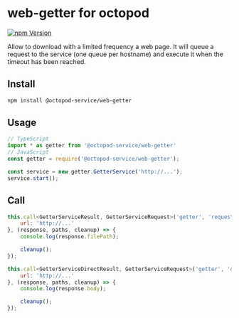 # web-getter for octopod

[![npm Version](https://img.shields.io/npm/v/@octopod-service/web-getter.svg)](https://www.npmjs.com/package/@octopod-service/web-getter)

Allow to download with a limited frequency a web page. It will queue a request to the service (one queue per hostname) and execute it when the timeout has been reached.

## Install

```bash
npm install @octopod-service/web-getter
```

## Usage

```javascript
// TypeScript
import * as getter from '@octopod-service/web-getter'
// JavaScript
const getter = require('@octopod-service/web-getter');

const service = new getter.GetterService('http://...');
service.start();
```

## Call

```javascript
this.call<GetterServiceResult, GetterServiceRequest>('getter', 'request', {
    url: 'http://...'
}, (response, paths, cleanup) => {
    console.log(response.filePath);

    cleanup();
});
```

```javascript
this.call<GetterServiceDirectResult, GetterServiceRequest>('getter', 'direct', {
    url: 'http://...'
}, (response, paths, cleanup) => {
    console.log(response.body);

    cleanup();
});
```
